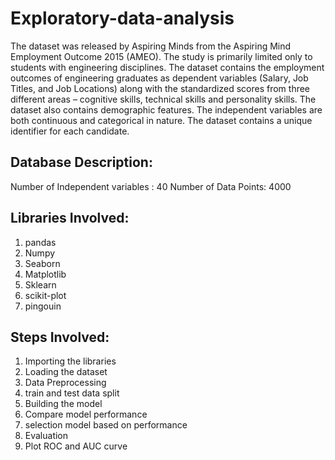 # Exploratory-data-analysis
The dataset was released by Aspiring Minds from the Aspiring Mind Employment Outcome 2015 (AMEO). The study is primarily limited only to students with engineering disciplines. The dataset contains the employment outcomes of engineering graduates as dependent variables (Salary, Job Titles, and Job Locations) along with the standardized scores from three different areas – cognitive skills, technical skills and personality skills. The dataset also contains demographic features.  The independent variables are both continuous and categorical in nature. The dataset contains a unique identifier for each candidate.

## Database Description:  
Number of Independent variables : 40
Number of Data Points: 4000

## Libraries Involved:
1. pandas
2. Numpy
3. Seaborn
4. Matplotlib
5. Sklearn
6. scikit-plot
7. pingouin

## Steps Involved:
1. Importing the libraries
2. Loading the dataset
3. Data Preprocessing
4. train and test data split
5. Building the model
6. Compare model performance
7. selection model based on performance
8. Evaluation 
9. Plot ROC and AUC curve

